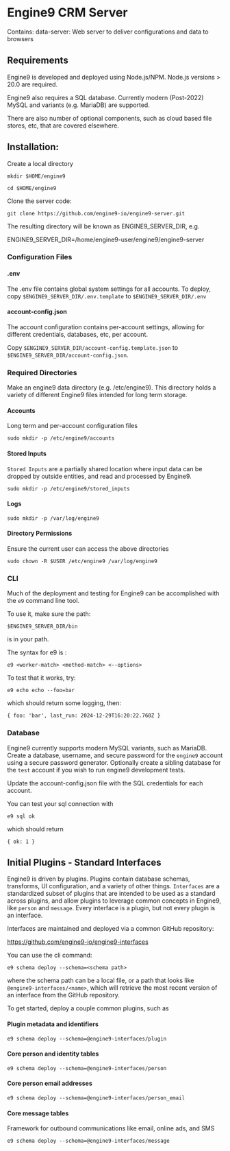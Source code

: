 # Engine9 CRM Server

Contains:
    data-server: Web server to deliver configurations and data to browsers

## Requirements
Engine9 is developed and deployed using Node.js/NPM.  Node.js versions > 20.0 are required.

Engine9 also requires a SQL database.  Currently modern (Post-2022) MySQL and variants (e.g. MariaDB) are supported. 

There are also number of optional components, such as cloud based file stores, etc, that are covered elsewhere.

## Installation:

Create a local directory

`mkdir $HOME/engine9`

`cd $HOME/engine9`

Clone the server code:

`git clone https://github.com/engine9-io/engine9-server.git`

The resulting directory will be known as ENGINE9_SERVER_DIR, e.g.

ENGINE9_SERVER_DIR=/home/engine9-user/engine9/engine9-server

### Configuration Files
#### .env
The .env file contains global system settings for all accounts. To deploy, copy `$ENGINE9_SERVER_DIR/.env.template` to `$ENGINE9_SERVER_DIR/.env`

#### account-config.json
The account configuration contains per-account settings, allowing for different credentials, databases, etc, per account.

Copy `$ENGINE9_SERVER_DIR/account-config.template.json` to `$ENGINE9_SERVER_DIR/account-config.json`.

### Required Directories
Make an engine9 data directory (e.g. /etc/engine9).  This directory holds a variety of different Engine9 files intended for long term storage. 

#### Accounts
Long term and per-account configuration files

`sudo mkdir -p /etc/engine9/accounts`

#### Stored Inputs
`Stored Inputs` are a partially shared location where input data can be dropped by outside entities, and read and processed by Engine9.

`sudo mkdir -p /etc/engine9/stored_inputs`

#### Logs
`sudo mkdir -p /var/log/engine9`

#### Directory Permissions
Ensure the current user can access the above directories

`sudo chown -R $USER /etc/engine9 /var/log/engine9`


### CLI
Much of the deployment and testing for Engine9 can be accomplished with the `e9` command line tool.

To use it, make sure the path:

`$ENGINE9_SERVER_DIR/bin`

is in your path.

The syntax for e9 is :

`e9 <worker-match> <method-match> <--options>`

To test that it works, try:

`e9 echo echo --foo=bar`

which should return some logging, then:

`{ foo: 'bar', last_run: 2024-12-29T16:20:22.760Z }`


### Database
Engine9 currently supports modern MySQL variants, such as MariaDB.
Create a database, username, and secure password for the `engine9` account using a secure password generator.
Optionally create a sibling database for the `test` account if you wish to run engine9 development tests.

Update the account-config.json file with the SQL credentials for each account.

You can test your sql connection with 

`e9 sql ok`

which should return

`{ ok: 1 }`


## Initial Plugins - Standard Interfaces
Engine9 is driven by plugins.  Plugins contain database schemas, transforms, UI configuration, and a variety of other things.  `Interfaces` are a standardized subset of plugins that are intended to be used as a standard across plugins, and allow plugins to leverage common concepts in Engine9, like `person` and `message`.  Every interface is a plugin, but not every plugin is an interface.

Interfaces are maintained and deployed via a common GitHub repository:

https://github.com/engine9-io/engine9-interfaces

You can use the cli command:

`e9 schema deploy --schema=<schema path>`

where the schema path can be a local file, or a path that looks like `@engine9-interfaces/<name>`, which will retrieve the most recent version of an interface from the GitHub repository.

To get started, deploy a couple common plugins, such as


#### Plugin metadata and identifiers
`e9 schema deploy --schema=@engine9-interfaces/plugin`

#### Core person and identity tables

`e9 schema deploy --schema=@engine9-interfaces/person`

#### Core person email addresses

`e9 schema deploy --schema=@engine9-interfaces/person_email`

#### Core message tables
Framework for outbound communications like email, online ads, and SMS

`e9 schema deploy --schema=@engine9-interfaces/message`





